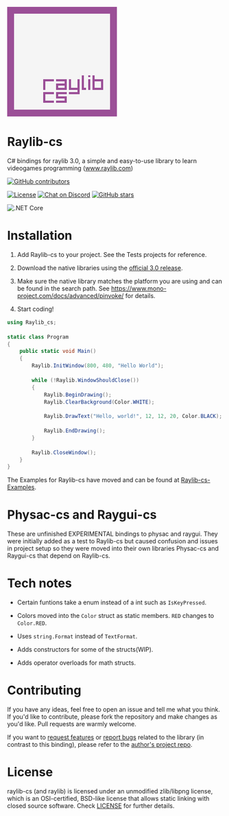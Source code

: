 ![Raylib-cs Logo](https://github.com/ChrisDill/Raylib-cs/blob/master/Logo/raylib-cs_256x256.png "Raylib-cs Logo")

# Raylib-cs

C# bindings for raylib 3.0, a simple and easy-to-use library to learn videogames programming (www.raylib.com)

[![GitHub contributors](https://img.shields.io/github/contributors/ChrisDill/Raylib-cs)](https://github.com/ChrisDill/Raylib-cs/graphs/contributors)

[![License](https://img.shields.io/badge/license-zlib%2Flibpng-blue.svg)](LICENSE.md)
[![Chat on Discord](https://img.shields.io/discord/426912293134270465.svg?logo=discord)](https://discord.gg/VkzNHUE)
[![GitHub stars](https://img.shields.io/github/stars/ChrisDill/Raylib-cs?style=social)](https://github.com/ChrisDill/Raylib-cs/stargazers)

![.NET Core](https://github.com/ChrisDill/Raylib-cs/workflows/.NET%20Core/badge.svg)

# Installation

1. Add Raylib-cs to your project. See the Tests projects for reference.

2. Download the native libraries using the [official 3.0 release](https://github.com/raysan5/raylib/releases/tag/3.0.0).

3. Make sure the native library matches the platform you are using and can be found in the search path. See https://www.mono-project.com/docs/advanced/pinvoke/ for details.

4. Start coding!

```csharp
using Raylib_cs;

static class Program
{
    public static void Main()
    {
        Raylib.InitWindow(800, 480, "Hello World");

        while (!Raylib.WindowShouldClose())
        {
            Raylib.BeginDrawing();
            Raylib.ClearBackground(Color.WHITE);

            Raylib.DrawText("Hello, world!", 12, 12, 20, Color.BLACK);

            Raylib.EndDrawing();
        }

        Raylib.CloseWindow();
    }
}
```

The Examples for Raylib-cs have moved and can be found at [Raylib-cs-Examples](https://github.com/ChrisDill/Raylib-cs-Examples).

# Physac-cs and Raygui-cs

These are unfinished EXPERIMENTAL bindings to physac and raygui. They were initially added as a test to Raylib-cs but caused confusion and issues in project setup so they were moved into their own libraries Physac-cs and Raygui-cs that depend on Raylib-cs.

# Tech notes

- Certain funtions take a enum instead of a int such as `IsKeyPressed`.

- Colors moved into the `Color` struct as static members. `RED` changes to `Color.RED`.

- Uses `string.Format` instead of `TextFormat`.

- Adds constructors for some of the structs(WIP).

- Adds operator overloads for math structs.

# Contributing

If you have any ideas, feel free to open an issue and tell me what you think.
If you'd like to contribute, please fork the repository and make changes as
you'd like. Pull requests are warmly welcome.

If you want to [request features](https://github.com/raysan5/raylib/pulls) or [report bugs](https://github.com/raysan5/raylib/issues) related to the library (in contrast to this binding), please refer to the [author's project repo](https://github.com/raysan5/raylib).

# License

raylib-cs (and raylib) is licensed under an unmodified zlib/libpng license, which is an OSI-certified, BSD-like license that allows static linking with closed source software. Check [LICENSE](LICENSE.md) for further details.

